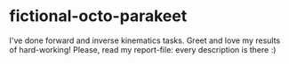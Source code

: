 # fictional-octo-parakeet
I've done forward and inverse kinematics tasks. Greet and love my results of hard-working!
Please, read my report-file: every description is there :)
